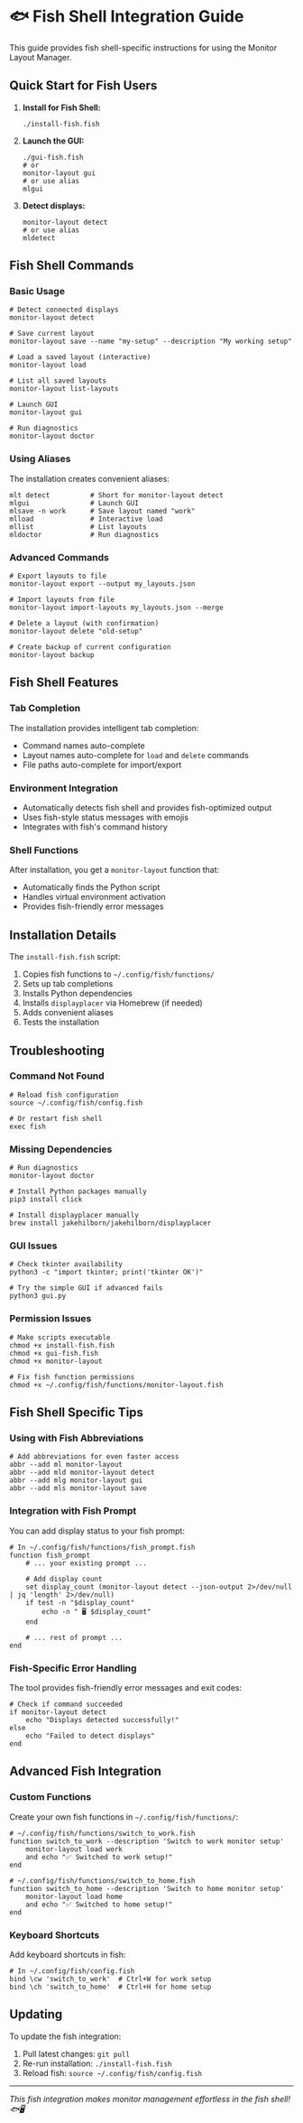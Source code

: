 # 🐟 Fish Shell Integration Guide

This guide provides fish shell-specific instructions for using the Monitor Layout Manager.

## Quick Start for Fish Users

1. **Install for Fish Shell:**
   ```fish
   ./install-fish.fish
   ```

2. **Launch the GUI:**
   ```fish
   ./gui-fish.fish
   # or
   monitor-layout gui
   # or use alias
   mlgui
   ```

3. **Detect displays:**
   ```fish
   monitor-layout detect
   # or use alias
   mldetect
   ```

## Fish Shell Commands

### Basic Usage
```fish
# Detect connected displays
monitor-layout detect

# Save current layout
monitor-layout save --name "my-setup" --description "My working setup"

# Load a saved layout (interactive)
monitor-layout load

# List all saved layouts
monitor-layout list-layouts

# Launch GUI
monitor-layout gui

# Run diagnostics
monitor-layout doctor
```

### Using Aliases
The installation creates convenient aliases:
```fish
mlt detect          # Short for monitor-layout detect
mlgui               # Launch GUI
mlsave -n work      # Save layout named "work"
mlload              # Interactive load
mllist              # List layouts
mldoctor            # Run diagnostics
```

### Advanced Commands
```fish
# Export layouts to file
monitor-layout export --output my_layouts.json

# Import layouts from file
monitor-layout import-layouts my_layouts.json --merge

# Delete a layout (with confirmation)
monitor-layout delete "old-setup"

# Create backup of current configuration
monitor-layout backup
```

## Fish Shell Features

### Tab Completion
The installation provides intelligent tab completion:
- Command names auto-complete
- Layout names auto-complete for `load` and `delete` commands
- File paths auto-complete for import/export

### Environment Integration
- Automatically detects fish shell and provides fish-optimized output
- Uses fish-style status messages with emojis
- Integrates with fish's command history

### Shell Functions
After installation, you get a `monitor-layout` function that:
- Automatically finds the Python script
- Handles virtual environment activation
- Provides fish-friendly error messages

## Installation Details

The `install-fish.fish` script:
1. Copies fish functions to `~/.config/fish/functions/`
2. Sets up tab completions
3. Installs Python dependencies
4. Installs `displayplacer` via Homebrew (if needed)
5. Adds convenient aliases
6. Tests the installation

## Troubleshooting

### Command Not Found
```fish
# Reload fish configuration
source ~/.config/fish/config.fish

# Or restart fish shell
exec fish
```

### Missing Dependencies
```fish
# Run diagnostics
monitor-layout doctor

# Install Python packages manually
pip3 install click

# Install displayplacer manually
brew install jakehilborn/jakehilborn/displayplacer
```

### GUI Issues
```fish
# Check tkinter availability
python3 -c "import tkinter; print('tkinter OK')"

# Try the simple GUI if advanced fails
python3 gui.py
```

### Permission Issues
```fish
# Make scripts executable
chmod +x install-fish.fish
chmod +x gui-fish.fish
chmod +x monitor-layout

# Fix fish function permissions
chmod +x ~/.config/fish/functions/monitor-layout.fish
```

## Fish Shell Specific Tips

### Using with Fish Abbreviations
```fish
# Add abbreviations for even faster access
abbr --add ml monitor-layout
abbr --add mld monitor-layout detect
abbr --add mlg monitor-layout gui
abbr --add mls monitor-layout save
```

### Integration with Fish Prompt
You can add display status to your fish prompt:
```fish
# In ~/.config/fish/functions/fish_prompt.fish
function fish_prompt
    # ... your existing prompt ...
    
    # Add display count
    set display_count (monitor-layout detect --json-output 2>/dev/null | jq 'length' 2>/dev/null)
    if test -n "$display_count"
        echo -n " 🖥️ $display_count"
    end
    
    # ... rest of prompt ...
end
```

### Fish-Specific Error Handling
The tool provides fish-friendly error messages and exit codes:
```fish
# Check if command succeeded
if monitor-layout detect
    echo "Displays detected successfully!"
else
    echo "Failed to detect displays"
end
```

## Advanced Fish Integration

### Custom Functions
Create your own fish functions in `~/.config/fish/functions/`:

```fish
# ~/.config/fish/functions/switch_to_work.fish
function switch_to_work --description 'Switch to work monitor setup'
    monitor-layout load work
    and echo "✅ Switched to work setup!"
end

# ~/.config/fish/functions/switch_to_home.fish  
function switch_to_home --description 'Switch to home monitor setup'
    monitor-layout load home
    and echo "✅ Switched to home setup!"
end
```

### Keyboard Shortcuts
Add keyboard shortcuts in fish:
```fish
# In ~/.config/fish/config.fish
bind \cw 'switch_to_work'  # Ctrl+W for work setup
bind \ch 'switch_to_home'  # Ctrl+H for home setup
```

## Updating

To update the fish integration:
1. Pull latest changes: `git pull`
2. Re-run installation: `./install-fish.fish`
3. Reload fish: `source ~/.config/fish/config.fish`

---

*This fish integration makes monitor management effortless in the fish shell! 🐟🖥️*

